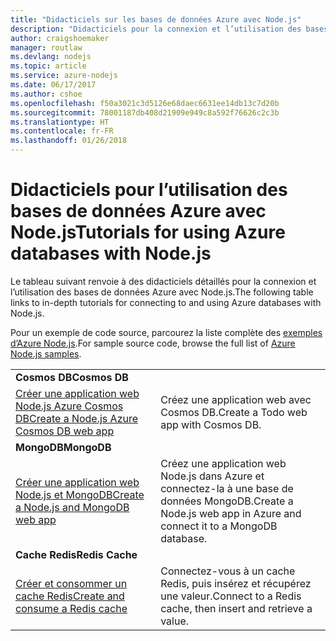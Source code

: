 ```yaml
---
title: "Didacticiels sur les bases de données Azure avec Node.js"
description: "Didacticiels pour la connexion et l’utilisation des bases de données Azure avec Node.js."
author: craigshoemaker
manager: routlaw
ms.devlang: nodejs
ms.topic: article
ms.service: azure-nodejs
ms.date: 06/17/2017
ms.author: cshoe
ms.openlocfilehash: f50a3021c3d5126e68daec6631ee14db13c7d20b
ms.sourcegitcommit: 78001187db408d21909e949c8a592f76626c2c3b
ms.translationtype: HT
ms.contentlocale: fr-FR
ms.lasthandoff: 01/26/2018
---
```

# <a name="tutorials-for-using-azure-databases-with-nodejs"></a><span data-ttu-id="2c9fe-103">Didacticiels pour l’utilisation des bases de données Azure avec Node.js</span><span class="sxs-lookup"><span data-stu-id="2c9fe-103">Tutorials for using Azure databases with Node.js</span></span>

<span data-ttu-id="2c9fe-104">Le tableau suivant renvoie à des didacticiels détaillés pour la connexion et l’utilisation des bases de données Azure avec Node.js.</span><span class="sxs-lookup"><span data-stu-id="2c9fe-104">The following table links to in-depth tutorials for connecting to and using Azure databases with Node.js.</span></span> 

<span data-ttu-id="2c9fe-105">Pour un exemple de code source, parcourez la liste complète des [exemples d’Azure Node.js](https://azure.microsoft.com/resources/samples/?term=nodejs).</span><span class="sxs-lookup"><span data-stu-id="2c9fe-105">For sample source code, browse the full list of [Azure Node.js samples](https://azure.microsoft.com/resources/samples/?term=nodejs).</span></span>

| | |
|---|---|
| <span data-ttu-id="2c9fe-106">**Cosmos DB**</span><span class="sxs-lookup"><span data-stu-id="2c9fe-106">**Cosmos DB**</span></span> ||
| [<span data-ttu-id="2c9fe-107">Créer une application web Node.js Azure Cosmos DB</span><span class="sxs-lookup"><span data-stu-id="2c9fe-107">Create a Node.js Azure Cosmos DB web app</span></span>](http://docs.microsoft.com/azure/documentdb/documentdb-nodejs-application?toc=/azure/node/toc.json&bc=/azure/node/toc.json) | <span data-ttu-id="2c9fe-108">Créez une application web avec Cosmos DB.</span><span class="sxs-lookup"><span data-stu-id="2c9fe-108">Create a Todo web app with Cosmos DB.</span></span>  |
| <span data-ttu-id="2c9fe-109">**MongoDB**</span><span class="sxs-lookup"><span data-stu-id="2c9fe-109">**MongoDB**</span></span> ||
| [<span data-ttu-id="2c9fe-110">Créer une application web Node.js et MongoDB</span><span class="sxs-lookup"><span data-stu-id="2c9fe-110">Create a Node.js and MongoDB web app</span></span>](http://docs.microsoft.com/azure/app-service-web/app-service-web-tutorial-nodejs-mongodb-app?toc=/azure/node/toc.json&bc=/azure/node/toc.json) | <span data-ttu-id="2c9fe-111">Créez une application web Node.js dans Azure et connectez-la à une base de données MongoDB.</span><span class="sxs-lookup"><span data-stu-id="2c9fe-111">Create a Node.js web app in Azure and connect it to a MongoDB database.</span></span>  |
| <span data-ttu-id="2c9fe-112">**Cache Redis**</span><span class="sxs-lookup"><span data-stu-id="2c9fe-112">**Redis Cache**</span></span> | |
| [<span data-ttu-id="2c9fe-113">Créer et consommer un cache Redis</span><span class="sxs-lookup"><span data-stu-id="2c9fe-113">Create and consume a Redis cache</span></span>](http://docs.microsoft.com/azure/redis-cache/cache-nodejs-get-started?toc=/azure/node/toc.json&bc=/azure/node/toc.json) | <span data-ttu-id="2c9fe-114">Connectez-vous à un cache Redis, puis insérez et récupérez une valeur.</span><span class="sxs-lookup"><span data-stu-id="2c9fe-114">Connect to a Redis cache, then insert and retrieve a value.</span></span>

